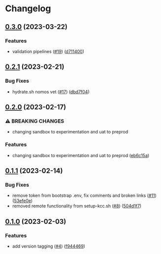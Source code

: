 # Changelog

## [0.3.0](https://github.com/ssc-spc-ccoe-cei/gcp-tools/compare/0.2.1...0.3.0) (2023-03-22)


### Features

* validation pipelines ([#19](https://github.com/ssc-spc-ccoe-cei/gcp-tools/issues/19)) ([d711400](https://github.com/ssc-spc-ccoe-cei/gcp-tools/commit/d7114007bbc33d68c915d6658f8763483fade830))

## [0.2.1](https://github.com/ssc-spc-ccoe-cei/gcp-tools/compare/0.2.0...0.2.1) (2023-02-21)


### Bug Fixes

* hydrate.sh nomos vet ([#17](https://github.com/ssc-spc-ccoe-cei/gcp-tools/issues/17)) ([dbd7f04](https://github.com/ssc-spc-ccoe-cei/gcp-tools/commit/dbd7f046625914dc297bc9be0463bdd6fb3b1231))

## [0.2.0](https://github.com/ssc-spc-ccoe-cei/gcp-tools/compare/0.1.1...0.2.0) (2023-02-17)


### ⚠ BREAKING CHANGES

* changing sandbox to experimentation and uat to preprod

### Features

* changing sandbox to experimentation and uat to preprod  ([eb6c15a](https://github.com/ssc-spc-ccoe-cei/gcp-tools/commit/eb6c15a1defdb6bcab19d8fb548eca815fe11374))

## [0.1.1](https://github.com/ssc-spc-ccoe-cei/gcp-tools/compare/0.1.0...0.1.1) (2023-02-14)


### Bug Fixes

* remove token from bootstrap .env, fix comments and broken links ([#11](https://github.com/ssc-spc-ccoe-cei/gcp-tools/issues/11)) ([53efe0e](https://github.com/ssc-spc-ccoe-cei/gcp-tools/commit/53efe0ead73a1bfd0b00a8b07fc7c89424229d7b))
* removed remote functionality from setup-kcc.sh ([#8](https://github.com/ssc-spc-ccoe-cei/gcp-tools/issues/8)) ([504d1f7](https://github.com/ssc-spc-ccoe-cei/gcp-tools/commit/504d1f734f8ff2385be1e7f435e3bf33fe72c1fd))

## [0.1.0](https://github.com/ssc-spc-ccoe-cei/gcp-tools/compare/v0.0.1...0.1.0) (2023-02-03)


### Features

* add version tagging ([#4](https://github.com/ssc-spc-ccoe-cei/gcp-tools/issues/4)) ([f944469](https://github.com/ssc-spc-ccoe-cei/gcp-tools/commit/f9444698fe946787517e5e49853b25110c0cb213))
